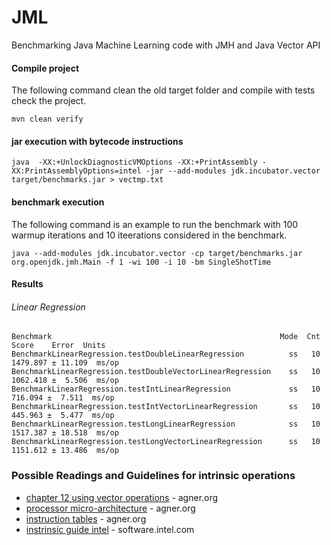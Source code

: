 # JML
Benchmarking Java Machine Learning code with JMH and Java Vector API


#### Compile project
The following command clean the old target folder and compile with tests check the project.
```
mvn clean verify
```
#### jar execution with bytecode instructions
```
java  -XX:+UnlockDiagnosticVMOptions -XX:+PrintAssembly -XX:PrintAssemblyOptions=intel -jar --add-modules jdk.incubator.vector target/benchmarks.jar > vectmp.txt
```

#### benchmark execution
The following command is an example to run the benchmark with 100 warmup iterations and 10 iteerations
considered in the benchmark.
```
java --add-modules jdk.incubator.vector -cp target/benchmarks.jar org.openjdk.jmh.Main -f 1 -wi 100 -i 10 -bm SingleShotTime
```

#### Results
###### Linear Regression
```
Benchmark                                                   Mode  Cnt     Score    Error  Units
BenchmarkLinearRegression.testDoubleLinearRegression          ss   10  1479.897 ± 11.109  ms/op
BenchmarkLinearRegression.testDoubleVectorLinearRegression    ss   10  1062.418 ±  5.506  ms/op
BenchmarkLinearRegression.testIntLinearRegression             ss   10   716.094 ±  7.511  ms/op
BenchmarkLinearRegression.testIntVectorLinearRegression       ss   10   445.963 ±  5.477  ms/op
BenchmarkLinearRegression.testLongLinearRegression            ss   10  1517.387 ± 18.518  ms/op
BenchmarkLinearRegression.testLongVectorLinearRegression      ss   10  1151.612 ± 13.486  ms/op

```

### Possible Readings and Guidelines for intrinsic operations
- [chapter 12 using vector operations](https://www.agner.org/optimize/optimizing_cpp.pdf)  - agner.org
- [processor micro-architecture](https://www.agner.org/optimize/microarchitecture.pdf) - agner.org
- [instruction tables](https://www.agner.org/optimize/instruction_tables.pdf) - agner.org
- [instrinsic guide intel](https://software.intel.com/sites/landingpage/IntrinsicsGuide/#) - software.intel.com